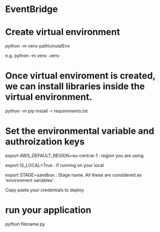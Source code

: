 # EventBridge

# Create virtual environment
python -m venv path\virutalEnv

e.g. python -m venv .venv

# Once virtual enviroment is created, we can install libraries inside the virtual environment.

python -m pip install -r requirements.txt

# Set the environmental variable and authroization keys

export AWS_DEFAULT_REGION=eu-central-1   : region you are using

export IS_LOCAL=True  : if running on your local 

export STAGE=sandbox  : Stage name. All these are considered as 'environment variables'.

Copy paste your credentials to deploy 

# run your application 
python filename.py